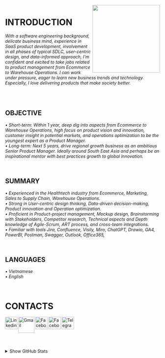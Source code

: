 <img width="220" height="220" src="https://tovinhkhang.netlify.app/images/contact.jpg" align="right" />

# INTRODUCTION

_With a software engineering background, delicate business mind, experience in SaaS product development, involvement in all phases of typical SDLC, user-centric design, and data-informed approach, I'm confident and excited to take jobs related to product management from Ecommerce to Warehouse Operations. I can work under pressure, eager to learn new business trends and technology. Especially, I love delivering products that make society better._
<br />

<br />

<br />

## OBJECTIVE
_• Short-term: Within 1 year, deep dig into aspects from Ecommerce to Warehouse Operations, high focus on product vision and innovation, customer insight in potential markets, and operations optimization to be the youngest expert as a Product Manager._
<br />
_• Long-term: Next 5 years, drive regional growth business as an ambitious Senior Product Manager. Ideally around South East Asia and perhaps be an inspirational mentor with best practices growth to global innovation._
<br />

<br />

## SUMMARY
_• Experienced in the Healthtech industry from Ecommerce, Marketing, Sales to Supply Chain, Warehouse Operations._
<br />
_• Strong in User-centric design thinking,  Data-driven decision-making, Product innovation and Operation optimization._
<br />
_• Proficient in Product-project management, Mockup design, Brainstorming with Stakeholders, Competitor research, Technical aspects and Depth knowledge of Agile-Scrum, ART process, and cross-team integrations._
<br />
_• Familiar with tools Jira, Confluence, Visily, Miro, ChatGPT, Drawio, GA4, PowerBI, Postman, Swagger, Outlook, Office365,_
<br />

<br />

## LANGUAGES
_• Vietnamese_
<br />
_• English_
<br />

<br />

# CONTACTS
[<img align="left" alt="Linkedin" width="40px" src="https://www.dtl.coventry.domains/wp-content/uploads/2020/07/LinkedIn-Logo-1024x1024.png" />][linkedin]
[<img align="left" alt="Gmail" width="52px" src="https://upload.wikimedia.org/wikipedia/commons/thumb/7/7e/Gmail_icon_%282020%29.svg/512px-Gmail_icon_%282020%29.svg.png" />][gmail]
[<img align="left" alt="Facebook" width="40px" src="https://upload.wikimedia.org/wikipedia/commons/thumb/f/fb/Facebook_icon_2013.svg/768px-Facebook_icon_2013.svg.png" />][facebook]
[<img align="left" alt="Facebook" width="40px" src="https://upload.wikimedia.org/wikipedia/commons/thumb/a/a5/Instagram_icon.png/600px-Instagram_icon.png" />][instagram]
[<img align="left" alt="Telegram" width="40px" src="https://upload.wikimedia.org/wikipedia/commons/thumb/8/82/Telegram_logo.svg/240px-Telegram_logo.svg.png" />][telegram]


<br /><br /><br />
---
<details>
  <summary>Show GitHub Stats</summary>
  <img align="left" alt="My Github Stats" src="https://github-readme-stats.vercel.app/api?username=ToVinhKhang&count_private=true&include_all_commits=true&theme=nightowl" />
</details>

[linkedin]: https://www.linkedin.com/in/tovinhkhang/
[gmail]: mailto:vinhkhang1969@gmail.com
[facebook]: https://www.facebook.com/ToVinhKhangTDTU/
[instagram]: https://www.instagram.com/vkent_/
[telegram]: https://t.me/khangkent/

<br />

<br />

